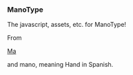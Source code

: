 

### ManoType ###

The javascript, assets, etc. for ManoType!

From

[Ma](http://en.wikipedia.org/wiki/Ma_(negative_space))

and mano, meaning Hand in Spanish.

